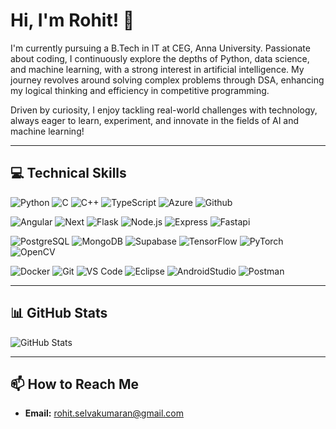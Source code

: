 # Hi, I'm Rohit! 👋

I'm currently pursuing a B.Tech in IT at CEG, Anna University. Passionate about coding, I continuously explore the depths of Python, data science, and machine learning, with a strong interest in artificial intelligence. My journey revolves around solving complex problems through DSA, enhancing my logical thinking and efficiency in competitive programming.

Driven by curiosity, I enjoy tackling real-world challenges with technology, always eager to learn, experiment, and innovate in the fields of AI and machine learning!

---

## 💻 Technical Skills

![Python](https://skillicons.dev/icons?i=python)
![C](https://skillicons.dev/icons?i=c)
![C++](https://skillicons.dev/icons?i=cpp)
![TypeScript](https://skillicons.dev/icons?i=ts)
![Azure](https://skillicons.dev/icons?i=azure)
![Github](https://skillicons.dev/icons?i=github)

![Angular](https://skillicons.dev/icons?i=angular)
![Next](https://skillicons.dev/icons?i=nextjs)
![Flask](https://skillicons.dev/icons?i=flask)
![Node.js](https://skillicons.dev/icons?i=nodejs)
![Express](https://skillicons.dev/icons?i=express)
![Fastapi](https://skillicons.dev/icons?i=fastapi)

![PostgreSQL](https://skillicons.dev/icons?i=postgres)
![MongoDB](https://skillicons.dev/icons?i=mongodb)
![Supabase](https://skillicons.dev/icons?i=supabase)
![TensorFlow](https://skillicons.dev/icons?i=tensorflow)
![PyTorch](https://skillicons.dev/icons?i=pytorch)
![OpenCV](https://skillicons.dev/icons?i=opencv)

![Docker](https://skillicons.dev/icons?i=docker)
![Git](https://skillicons.dev/icons?i=git)
![VS Code](https://skillicons.dev/icons?i=vscode)
![Eclipse](https://skillicons.dev/icons?i=eclipse)
![AndroidStudio](https://skillicons.dev/icons?i=androidstudio)
![Postman](https://skillicons.dev/icons?i=postman)

---

## 📊 GitHub Stats
  
![GitHub Stats](https://github-readme-stats.vercel.app/api?username=RO-HIT17&show_icons=true&theme=github_dark&count_private=true&include_all_commits=true)

---

## 📫 How to Reach Me

- **Email:** rohit.selvakumaran@gmail.com
